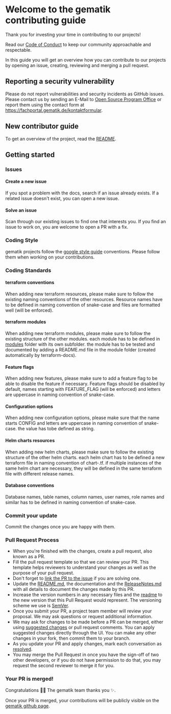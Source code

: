 # Welcome to the gematik contributing guide 

Thank you for investing your time in contributing to our projects!

Read our [Code of Conduct](CODE_OF_CONDUCT.md) to keep our community approachable and respectable.

In this guide you will get an overview how you can contribute to our projects by opening an issue, creating, reviewing and merging a pull request.

## Reporting a security vulnerability

Please do not report vulnerabilities and security incidents as GitHub issues. Please contact us by sending an E-Mail to [Open Source Program Office](mailto:ospo@gematik.de?subject=[GitHub]%20demis-clustser-deployment) or report them using the contact form at https://fachportal.gematik.de/kontaktformular.

## New contributor guide

To get an overview of the project, read the [README](./README.md).

## Getting started

### Issues

#### Create a new issue

If you spot a problem with the docs, search if an issue already exists.
If a related issue doesn't exist, you can open a new issue.

#### Solve an issue

Scan through our existing issues to find one that interests you. If you find an issue to work on, you are welcome to open a PR with a fix.

### Coding Style

gematik projects follow the [google style guide](https://github.com/google/styleguide) conventions. Please follow them when working on your contributions.

### Coding Standards

#### terraform conventions

When adding new terraform resources, please make sure to follow the existing naming conventions of the other resources. Resource names have to be defined in naming convention of snake-case and files are formatted well (will be enforced).

#### terraform modules

When adding new terraform modules, please make sure to follow the existing structure of the other modules. each module has to be defined in [modules](../modules) folder with its own subfolder. the module has to be tested and documented by adding a README.md file in the module folder (created automatically by terraform-docs).

#### Feature flags

When adding new features, please make sure to add a feature flag to be able to disable the feature if necessary. Feature flags should be disabled by default, names starting with FEATURE_FLAG (will be enforced) and letters are uppercase in naming convention of snake-case.

#### Configuration options

When adding new configuration options, please make sure that the name starts CONFIG and letters are uppercase in naming convention of snake-case. the value has tobe defined as string.

#### Helm charts resources

When adding new helm charts, please make sure to follow the existing structure of the other helm charts. each helm chart has to be defined a new terraform file in naming convention of chart-<chart-name>.tf. if multiple instances of the same helm chart are necessary, they will be defined in the same terraform file with different release names.

#### Database conventions

Database names, table names, column names, user names, role names and similar has to be defined in naming convention of snake-case.

### Commit your update

Commit the changes once you are happy with them.

### Pull Request Process

- When you're finished with the changes, create a pull request, also known as a PR.
- Fill the pull request template so that we can review your PR. This template helps reviewers to understand your changes as well as the purpose of your pull request.
- Don't forget to [link the PR to the issue](https://docs.github.com/en/issues/tracking-your-work-with-issues/linking-a-pull-request-to-an-issue) if you are solving one.
- Update the [README.md](./README.md), the documentation and the [ReleaseNotes.md](../ReleaseNotes.md) with all details to document the changes made by this PR.
- Increase the version numbers in any necessary files and the [readme](./README.md) to the new version that this
  Pull Request would represent. The versioning scheme we use is [SemVer](http://semver.org/).
- Once you submit your PR, a project team member will review your proposal. We may ask questions or request additional information.
- We may ask for changes to be made before a PR can be merged, either using [suggested changes](https://docs.github.com/en/github/collaborating-with-issues-and-pull-requests/incorporating-feedback-in-your-pull-request)
  or pull request comments. You can apply suggested changes directly through the UI. You can make any other changes in your fork, then commit them to your branch.
- As you update your PR and apply changes, mark each conversation as [resolved](https://docs.github.com/en/github/collaborating-with-issues-and-pull-requests/commenting-on-a-pull-request#resolving-conversations).
- You may merge the Pull Request in once you have the sign-off of two other developers, or if you
  do not have permission to do that, you may request the second reviewer to merge it for you.

### Your PR is merged!

Congratulations :tada::tada: The gematik team thanks you :sparkles:.

Once your PR is merged, your contributions will be publicly visible on the [gematik github page](https://github.com/gematik/).
